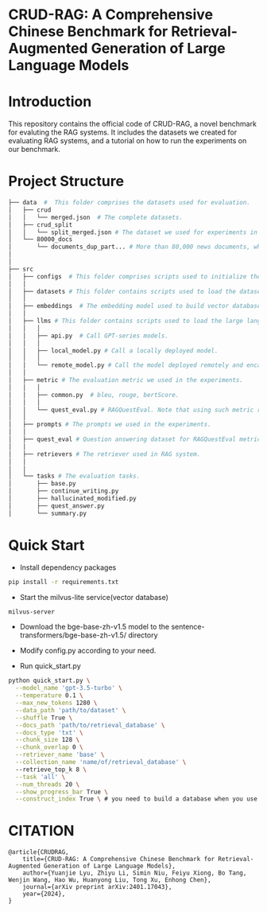 # CRUD-RAG: A Comprehensive Chinese Benchmark for Retrieval-Augmented Generation of Large Language Models

# Introduction
This repository contains the official code of CRUD-RAG, a novel benchmark for evaluting the RAG systems. It includes the datasets we created for evaluating RAG systems, and a tutorial on how to run the experiments on our benchmark.

# Project Structure
```bash
├── data  #  This folder comprises the datasets used for evaluation.
│   ├── crud 
│   │   └── merged.json  # The complete datasets.
│   ├── crud_split
│   │   └── split_merged.json # The dataset we used for experiments in the paper.
│   └── 80000_docs
│       └── documents_dup_part... # More than 80,000 news documents, which are used to build the retrieval database of the RAG system.
│ 
│ 
├── src 
│   ├── configs  # This folder comprises scripts used to initialize the loading parameters of the LLMs in RAG systems. 
│   │   
│   ├── datasets # This folder contains scripts used to load the dataset.
│   │
│   ├── embeddings  # The embedding model used to build vector databases.
│   │       
│   ├── llms # This folder contains scripts used to load the large language models. 
│   │   │
│   │   ├── api.py  # Call GPT-series models.
│   │   │
│   │   ├── local_model.py # Call a locally deployed model.
│   │   │
│   │   └── remote_model.py # Call the model deployed remotely and encapsulated into an API.
│   │
│   ├── metric # The evaluation metric we used in the experiments.
│   │   │
│   │   ├── common.py  # bleu, rouge, bertScore.
│   │   │
│   │   └── quest_eval.py # RAGQuestEval. Note that using such metric requires calling a large language model such as GPT to answer questions, or modifying the code and deploying the question answering model yourself.
│   │
│   ├── prompts # The prompts we used in the experiments.
│   │ 
│   ├── quest_eval # Question answering dataset for RAGQuestEval metric.
│   │ 
│   ├── retrievers # The retriever used in RAG system.
│   │ 
│   │
│   └── tasks # The evaluation tasks.
│       ├── base.py
│       ├── continue_writing.py
│       ├── hallucinated_modified.py
│       ├── quest_answer.py
│       └── summary.py
```

# Quick Start
- Install dependency packages
```bash
pip install -r requirements.txt
```

- Start the milvus-lite service(vector database)
```bash
milvus-server
```

- Download the bge-base-zh-v1.5 model to the sentence-transformers/bge-base-zh-v1.5/ directory

- Modify config.py according to your need.

- Run quick_start.py

```bash
python quick_start.py \
  --model_name 'gpt-3.5-turbo' \
  --temperature 0.1 \
  --max_new_tokens 1280 \
  --data_path 'path/to/dataset' \
  --shuffle True \
  --docs_path 'path/to/retrieval_database' \
  --docs_type 'txt' \
  --chunk_size 128 \
  --chunk_overlap 0 \
  --retriever_name 'base' \
  --collection_name 'name/of/retrieval_database' \ 
  --retrieve_top_k 8 \
  --task 'all' \
  --num_threads 20 \
  --show_progress_bar True \
  --construct_index True \ # you need to build a database when you use it first time
```

# CITATION
```
@article{CRUDRAG,
    title={CRUD-RAG: A Comprehensive Chinese Benchmark for Retrieval-Augmented Generation of Large Language Models},
    author={Yuanjie Lyu, Zhiyu Li, Simin Niu, Feiyu Xiong, Bo Tang, Wenjin Wang, Hao Wu, Huanyong Liu, Tong Xu, Enhong Chen},
    journal={arXiv preprint arXiv:2401.17043},
    year={2024},
}
```
